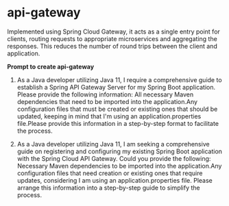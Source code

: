 # api-gateway
Implemented using Spring Cloud Gateway, it acts as a single entry point for clients, routing requests to appropriate microservices and aggregating the responses. This reduces the number of round trips between the client and application.


**Prompt to create api-gateway**

1. As a Java developer utilizing Java 11, I require a comprehensive guide to establish a Spring API Gateway Server for my Spring Boot application. Please provide the following information:
All necessary Maven dependencies that need to be imported into the application.Any configuration files that must be created or existing ones that should be updated, keeping in mind that I'm using an application.properties file.Please provide this information in a step-by-step format to facilitate the process.

2. As a Java developer utilizing Java 11, I am seeking a comprehensive guide on registering and configuring my existing Spring Boot application with the Spring Cloud API Gateway. Could you provide the following:
Necessary Maven dependencies to be imported into the application.Any configuration files that need creation or existing ones that require updates, considering I am using an application.properties file.
Please arrange this information into a step-by-step guide to simplify the process.





